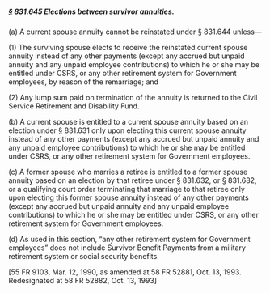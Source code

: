 ##### § 831.645 Elections between survivor annuities. #####

(a) A current spouse annuity cannot be reinstated under § 831.644 unless—

(1) The surviving spouse elects to receive the reinstated current spouse annuity instead of any other payments (except any accrued but unpaid annuity and any unpaid employee contributions) to which he or she may be entitled under CSRS, or any other retirement system for Government employees, by reason of the remarriage; and

(2) Any lump sum paid on termination of the annuity is returned to the Civil Service Retirement and Disability Fund.

(b) A current spouse is entitled to a current spouse annuity based on an election under § 831.631 only upon electing this current spouse annuity instead of any other payments (except any accrued but unpaid annuity and any unpaid employee contributions) to which he or she may be entitled under CSRS, or any other retirement system for Government employees.

(c) A former spouse who marries a retiree is entitled to a former spouse annuity based on an election by that retiree under § 831.632, or § 831.682, or a qualifying court order terminating that marriage to that retiree only upon electing this former spouse annuity instead of any other payments (except any accrued but unpaid annuity and any unpaid employee contributions) to which he or she may be entitled under CSRS, or any other retirement system for Government employees.

(d) As used in this section, “any other retirement system for Government employees” does not include Survivor Benefit Payments from a military retirement system or social security benefits.

[55 FR 9103, Mar. 12, 1990, as amended at 58 FR 52881, Oct. 13, 1993. Redesignated at 58 FR 52882, Oct. 13, 1993]